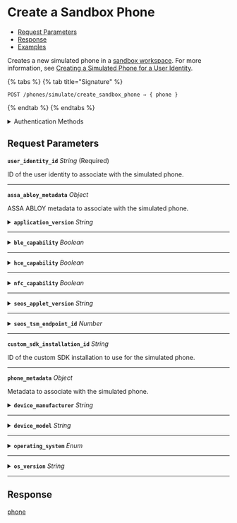 # Create a Sandbox Phone

- [Request Parameters](./#request-parameters)
- [Response](./#response)
- [Examples](./#examples)

Creates a new simulated phone in a [sandbox workspace](../../../core-concepts/workspaces/README.md#sandbox-workspaces). For more information, see [Creating a Simulated Phone for a User Identity](../../../capability-guides/mobile-access/developing-in-a-sandbox-workspace.md#creating-a-simulated-phone-for-a-user-identity).

{% tabs %}
{% tab title="Signature" %}
```
POST /phones/simulate/create_sandbox_phone ⇒ { phone }
```
{% endtab %}
{% endtabs %}

<details>

<summary>Authentication Methods</summary>

- API key
- Personal access token
  <br>Must also include the `seam-workspace` header in the request.

To learn more, see [Authentication](https://docs.seam.co/latest/api/authentication).
</details>

## Request Parameters

**`user_identity_id`** *String* (Required)

ID of the user identity to associate with the simulated phone.

---

**`assa_abloy_metadata`** *Object*

ASSA ABLOY metadata to associate with the simulated phone.

<details>

<summary><b><code>application_version</code></b> <i>String</i></summary>

Application version that you want to use for the simulated phone.

</details>

---



<details>

<summary><b><code>ble_capability</code></b> <i>Boolean</i></summary>

Indicates whether the simulated phone should have Bluetooth low energy (BLE) capability.

</details>

---



<details>

<summary><b><code>hce_capability</code></b> <i>Boolean</i></summary>

Indicates whether the simulated phone should have host card emulation (HCE) capability.

</details>

---



<details>

<summary><b><code>nfc_capability</code></b> <i>Boolean</i></summary>

Indicates whether the simulated phone should have near-field communication (NFC) capability.

</details>

---



<details>

<summary><b><code>seos_applet_version</code></b> <i>String</i></summary>

SEOS applet version that you want to use for the simulated phone.

</details>

---



<details>

<summary><b><code>seos_tsm_endpoint_id</code></b> <i>Number</i></summary>

ID of the SEOS trusted service manager (TSM) endpoint that you want to use for the simulated phone.

</details>

---


**`custom_sdk_installation_id`** *String*

ID of the custom SDK installation to use for the simulated phone.

---

**`phone_metadata`** *Object*

Metadata to associate with the simulated phone.

<details>

<summary><b><code>device_manufacturer</code></b> <i>String</i></summary>

Manufacturer that you want to use for the simulated phone.

</details>

---



<details>

<summary><b><code>device_model</code></b> <i>String</i></summary>

Device model that you want to use for the simulated phone.

</details>

---



<details>

<summary><b><code>operating_system</code></b> <i>Enum</i></summary>

Mobile operating system that you want to use for the simulated phone.

Enum values:

  - <code>android</code>
  - <code>ios</code>

</details>

---



<details>

<summary><b><code>os_version</code></b> <i>String</i></summary>

Mobile operating system version that you want to use for the simulated phone.

</details>

---



## Response

[phone](./)

